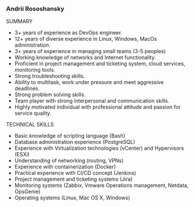 
### Andrii Rososhansky



SUMMARY
- 3+ years  of experience as DevOps engineer.
- 12+ years of diverse experience in Linux, Windows, MacOs administration.
- 3+ years of experience in managing small teams (3-5 peoples)
- Working knowledge of networks and Internet functionality.
- Proficient in project management and ticketing system, cloud services, monitoring tools.
- Strong troubleshooting skills.
- Ability to multitask, work under pressure and meet aggressive deadlines.
- Strong problem solving skills.
- Team player with strong interpersonal and communication skills.
- Highly motivated individual with professional attitude and passion for service quality.

TECHNICAL SKILLS
- Basic knowledge of scripting language (Bash)
- Database administration experience (PostgreSQL)
- Experience with Virtualization technologies (vCenter) and Hypervisors (ESXi)
- Understanding of networking (routing, VPNs)
- Experience with containerization (Docker)
- Practical experience with CI/CD concept (Jenkins)
- Project management and ticketing systems (Jira)
- Monitoring systems (Zabbix, Vmware Operations management, Netdata, OpsGenie)
- Operating systems (Linux, Mac OS X, Windows)

<!--
**andruxaaa/andruxaaa** is a ✨ _special_ ✨ repository because its `README.md` (this file) appears on your GitHub profile.

Here are some ideas to get you started:

- 🔭 I’m currently working on ...
- 🌱 I’m currently learning ...
- 👯 I’m looking to collaborate on ...
- 🤔 I’m looking for help with ...
- 💬 Ask me about ...
- 📫 How to reach me: ...
- 😄 Pronouns: ...
- ⚡ Fun fact: ...
-->
